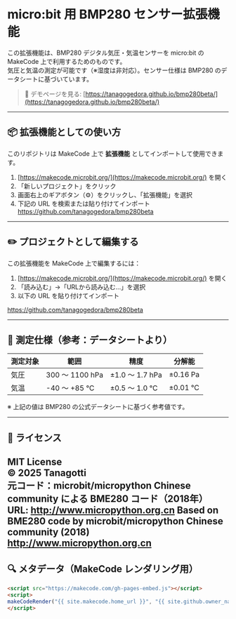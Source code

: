 # micro:bit 用 BMP280 センサー拡張機能

この拡張機能は、BMP280 デジタル気圧・気温センサーを micro:bit の MakeCode 上で利用するためのものです。  
気圧と気温の測定が可能です（※湿度は非対応）。センサー仕様は BMP280 のデータシートに基づいています。

> 🔗 デモページを見る: [https://tanagogedora.github.io/bmp280beta/](https://tanagogedora.github.io/bmp280beta/)

---

## 📦 拡張機能としての使い方

このリポジトリは MakeCode 上で **拡張機能** としてインポートして使用できます。

1. [https://makecode.microbit.org/](https://makecode.microbit.org/) を開く  
2. 「新しいプロジェクト」をクリック  
3. 画面右上のギアボタン（⚙）をクリックし、「拡張機能」を選択  
4. 下記の URL を検索または貼り付けてインポート  
https://github.com/tanagogedora/bmp280beta

---

## ✏️ プロジェクトとして編集する

この拡張機能を MakeCode 上で編集するには：

1. [https://makecode.microbit.org/](https://makecode.microbit.org/) を開く  
2. 「読み込む」→「URLから読み込む…」を選択  
3. 以下の URL を貼り付けてインポート  

https://github.com/tanagogedora/bmp280beta

---

## 🧪 測定仕様（参考：データシートより）

| 測定対象 | 範囲 | 精度 | 分解能 |
|-----------|------------------|-------------------|--------------------|
| 気圧 | 300 ～ 1100 hPa | ±1.0 ～ 1.7 hPa | ±0.16 Pa |
| 気温 | -40 ～ +85 ℃ | ±0.5 ～ 1.0 ℃ | ±0.01 ℃ |

※ 上記の値は BMP280 の公式データシートに基づく参考値です。

---

## 📝 ライセンス

MIT License  
© 2025 Tanagotti  
元コード：microbit/micropython Chinese community による BME280 コード（2018年）  
URL: http://www.micropython.org.cn
Based on BME280 code by microbit/micropython Chinese community (2018)  
http://www.micropython.org.cn
---

## 🔍 メタデータ（MakeCode レンダリング用）

```html
<script src="https://makecode.com/gh-pages-embed.js"></script>
<script>
makeCodeRender("{{ site.makecode.home_url }}", "{{ site.github.owner_name }}/{{ site.github.repository_name }}");
</script>

